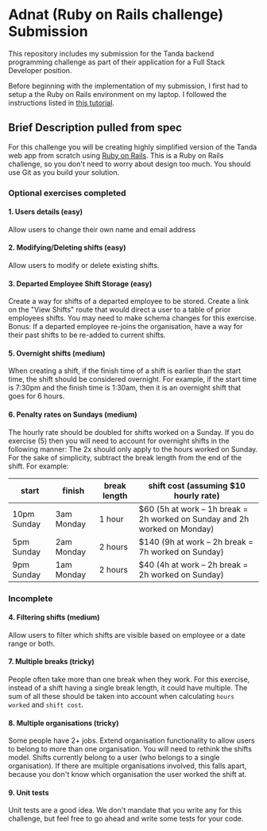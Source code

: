 # Adnat (Ruby on Rails challenge) Submission

This repository includes my submission for the Tanda backend programming challenge as part of their application for a Full Stack Developer position.

Before beginning with the implementation of my submission, I first had to setup a the Ruby on Rails environment on my laptop. I followed the instructions listed in [this tutorial](https://gorails.com/setup/windows/10).

## Brief Description pulled from spec

For this challenge you will be creating highly simplified version of the Tanda web app from scratch using [Ruby on Rails](https://rubyonrails.org/). This is a Ruby on Rails challenge, so you don't need to worry about design too much. You should use Git as you build your solution. 

### Optional exercises completed

#### 1. Users details (easy)
Allow users to change their own name and email address

#### 2. Modifying/Deleting shifts (easy)
Allow users to modify or delete existing shifts.

#### 3. Departed Employee Shift Storage (easy)
Create a way for shifts of a departed employee to be stored. Create a link on the "View Shifts" route that would direct a user to a table of prior employees shifts. You may need to make schema changes for this exercise. Bonus: If a departed employee re-joins the organisation, have a way for their past shifts to be re-added to current shifts.

#### 5. Overnight shifts (medium)
When creating a shift, if the finish time of a shift is earlier than the start time, the shift should be considered overnight. For example, if the start time is 7:30pm and the finish time is 1:30am, then it is an overnight shift that goes for 6 hours.

#### 6. Penalty rates on Sundays (medium)
The hourly rate should be doubled for shifts worked on a Sunday. If you do exercise (5) then you will need to account for overnight shifts in the following manner: The 2x should only apply to the hours worked on Sunday. For the sake of simplicity, subtract the break length from the end of the shift. For example:

| start | finish | break length | shift cost (assuming $10 hourly rate) |
| - | - | - | - |
| 10pm Sunday | 3am Monday | 1 hour | $60 (5h at work – 1h break = 2h worked on Sunday and 2h worked on Monday) |
| 5pm Sunday | 2am Monday | 2 hours | $140 (9h at work – 2h break = 7h worked on Sunday) |
| 9pm Sunday | 1am Monday | 2 hours | $40 (4h at work – 2h break = 2h worked on Sunday) |

### Incomplete

#### 4. Filtering shifts (medium)
Allow users to filter which shifts are visible based on employee or a date range or both.

#### 7. Multiple breaks (tricky)
People often take more than one break when they work. For this exercise, instead of a shift having a single break length, it could have multiple. The sum of all these should be taken into account when calculating `hours worked` and `shift cost`.

#### 8. Multiple organisations (tricky)
Some people have 2+ jobs. Extend organisation functionality to allow users to belong to more than one organisation. You will need to rethink the shifts model. Shifts currently belong to a user (who belongs to a single organisation). If there are multiple organisations involved, this falls apart, because you don't know which organisation the user worked the shift at.

#### 9. Unit tests
Unit tests are a good idea. We don't mandate that you write any for this challenge, but feel free to go ahead and write some tests for your code.
